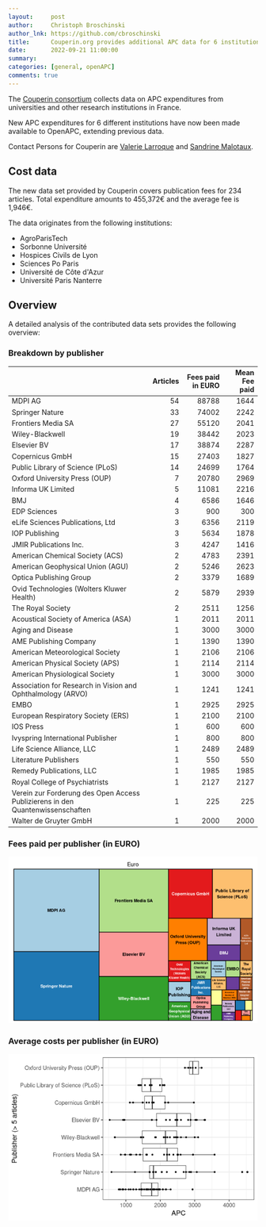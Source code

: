```yaml
---
layout:     post
author:     Christoph Broschinski
author_lnk: https://github.com/cbroschinski
title:      Couperin.org provides additional APC data for 6 institutions
date:       2022-09-21 11:00:00
summary:    
categories: [general, openAPC]
comments: true
---
```





The [Couperin consortium](https://couperin.org) collects data on APC expenditures from universities and other research institutions in France. 

New APC expenditures for 6 different institutions have now been made available to OpenAPC, extending previous data.

Contact Persons for Couperin are [Valerie Larroque](mailto:valerie.larroque@couperin.org) and [Sandrine Malotaux](mailto:sandrine.malotaux@inp-toulouse.fr).

## Cost data



The new data set provided by Couperin covers publication fees for 234 articles. Total expenditure amounts to 455,372€ and the average fee is 1,946€.

The data originates from the following institutions:

- AgroParisTech
- Sorbonne Université
- Hospices Civils de Lyon
- Sciences Po Paris
- Université de Côte d'Azur
- Université Paris Nanterre


## Overview

A detailed analysis of the contributed data sets provides the following overview:

### Breakdown by publisher


|                                                                               | Articles| Fees paid in EURO| Mean Fee paid|
|:------------------------------------------------------------------------------|--------:|-----------------:|-------------:|
|MDPI AG                                                                        |       54|             88788|          1644|
|Springer Nature                                                                |       33|             74002|          2242|
|Frontiers Media SA                                                             |       27|             55120|          2041|
|Wiley-Blackwell                                                                |       19|             38442|          2023|
|Elsevier BV                                                                    |       17|             38874|          2287|
|Copernicus GmbH                                                                |       15|             27403|          1827|
|Public Library of Science (PLoS)                                               |       14|             24699|          1764|
|Oxford University Press (OUP)                                                  |        7|             20780|          2969|
|Informa UK Limited                                                             |        5|             11081|          2216|
|BMJ                                                                            |        4|              6586|          1646|
|EDP Sciences                                                                   |        3|               900|           300|
|eLife Sciences Publications, Ltd                                               |        3|              6356|          2119|
|IOP Publishing                                                                 |        3|              5634|          1878|
|JMIR Publications Inc.                                                         |        3|              4247|          1416|
|American Chemical Society (ACS)                                                |        2|              4783|          2391|
|American Geophysical Union (AGU)                                               |        2|              5246|          2623|
|Optica Publishing Group                                                        |        2|              3379|          1689|
|Ovid Technologies (Wolters Kluwer Health)                                      |        2|              5879|          2939|
|The Royal Society                                                              |        2|              2511|          1256|
|Acoustical Society of America (ASA)                                            |        1|              2011|          2011|
|Aging and Disease                                                              |        1|              3000|          3000|
|AME Publishing Company                                                         |        1|              1390|          1390|
|American Meteorological Society                                                |        1|              2106|          2106|
|American Physical Society (APS)                                                |        1|              2114|          2114|
|American Physiological Society                                                 |        1|              3000|          3000|
|Association for Research in Vision and Ophthalmology (ARVO)                    |        1|              1241|          1241|
|EMBO                                                                           |        1|              2925|          2925|
|European Respiratory Society (ERS)                                             |        1|              2100|          2100|
|IOS Press                                                                      |        1|               600|           600|
|Ivyspring International Publisher                                              |        1|               800|           800|
|Life Science Alliance, LLC                                                     |        1|              2489|          2489|
|Literature Publishers                                                          |        1|               550|           550|
|Remedy Publications, LLC                                                       |        1|              1985|          1985|
|Royal College of Psychiatrists                                                 |        1|              2127|          2127|
|Verein zur Forderung des Open Access Publizierens in den Quantenwissenschaften |        1|               225|           225|
|Walter de Gruyter GmbH                                                         |        1|              2000|          2000|

### Fees paid per publisher (in EURO)

![plot of chunk tree_couperin_2022_09_21_full](/figure/tree_couperin_2022_09_21_full-1.png)

###  Average costs per publisher (in EURO)

![plot of chunk box_couperin_2022_09_21_publisher_full](/figure/box_couperin_2022_09_21_publisher_full-1.png)
